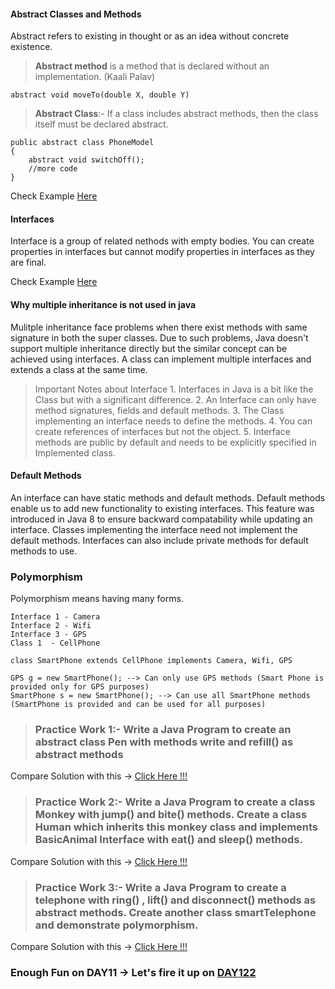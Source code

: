 #### Abstract Classes and Methods

Abstract refers to existing in thought or as an idea without concrete existence.
> **Abstract method** is a method that is declared without an implementation. (Kaali Palav)

    abstract void moveTo(double X, double Y)

> **Abstract Class**:- If a class includes abstract methods, then the class itself must be declared abstract. 

    public abstract class PhoneModel
    {
        abstract void switchOff();
        //more code
    }

Check Example [Here](https://github.com/manjunathnmessi/Mission-Google/blob/master/Day11/Programs/Abstract_Methods_Classes.java)

#### Interfaces

Interface is a group of related nethods with empty bodies. You can create properties in interfaces but cannot modify properties in interfaces as they are final.

Check Example [Here](https://github.com/manjunathnmessi/Mission-Google/blob/master/Day11/Programs/Interfaces.java)

#### Why multiple inheritance is not used in java

Mulitple inheritance face problems when there exist methods with same signature in both the super classes. Due to such problems, Java doesn't support multiple inheritance directly but the similar concept can be achieved using interfaces. A class can implement multiple interfaces and extends a class at the same time.

> Important Notes about Interface 
    1. Interfaces in Java is a bit like the Class but with a significant difference.
    2. An Interface can only have method signatures, fields and default methods.
    3. The Class implementing an interface needs to define the methods.
    4. You can create references of interfaces but not the object.
    5. Interface methods are public by default and needs to be explicitly specified in Implemented class.

#### Default Methods

An interface can have static methods and default methods. Default methods enable us to add new functionality to existing interfaces. This feature was introduced in Java 8 to ensure backward compatability while updating an interface. Classes implementing the interface need not implement the default methods. Interfaces can also include private methods for default methods to use.

### Polymorphism 

Polymorphism means having many forms. 

    Interface 1 - Camera
    Interface 2 - Wifi
    Interface 3 - GPS
    Class 1  - CellPhone

    class SmartPhone extends CellPhone implements Camera, Wifi, GPS

    GPS g = new SmartPhone(); --> Can only use GPS methods (Smart Phone is provided only for GPS purposes)
    SmartPhone s = new SmartPhone(); --> Can use all SmartPhone methods (SmartPhone is provided and can be used for all purposes)

> ### Practice Work 1:- Write a Java Program to create an abstract class Pen with methods write and refill() as abstract methods

Compare Solution with this -> [Click Here !!!](https://github.com/manjunathnmessi/Mission-Google/blob/master/Day11/Programs/Abstract_Pen.java)

> ### Practice Work 2:- Write a Java Program to create a class Monkey with jump() and bite() methods. Create a class Human which inherits this monkey class and implements BasicAnimal Interface with eat() and sleep() methods.

Compare Solution with this -> [Click Here !!!](https://github.com/manjunathnmessi/Mission-Google/blob/master/Day11/Programs/Class_Human.java)

> ### Practice Work 3:- Write a Java Program to create a telephone with ring() , lift() and disconnect() methods as abstract methods. Create another class smartTelephone and demonstrate polymorphism.

Compare Solution with this -> [Click Here !!!](https://github.com/manjunathnmessi/Mission-Google/blob/master/Day11/Programs/Class_Telephone.java)

### Enough Fun on DAY11 -> Let's fire it up on [DAY122](https://github.com/manjunathnmessi/Mission-Google/tree/master/Day12)